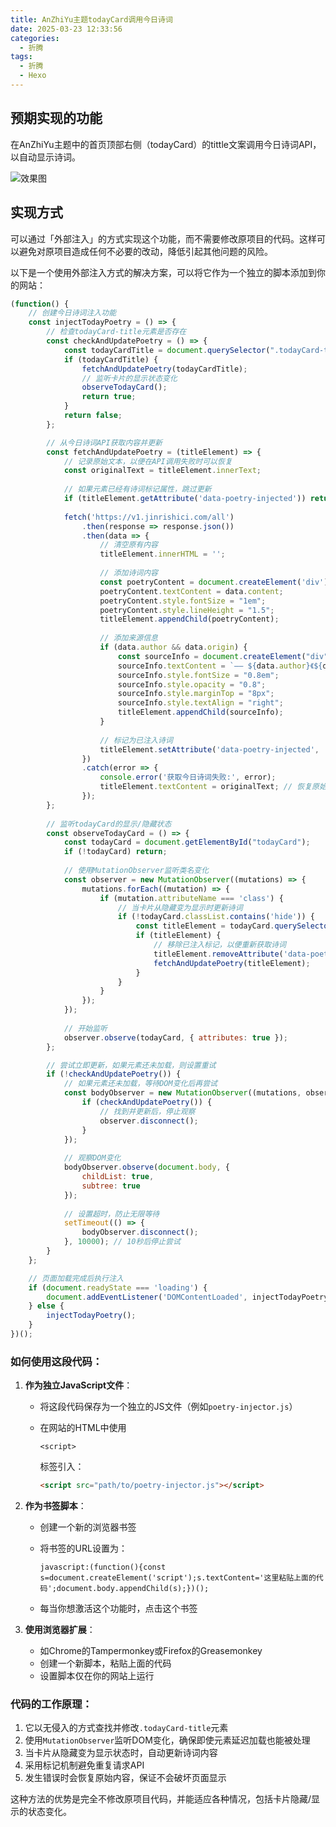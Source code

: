 ```yaml
---
title: AnZhiYu主题todayCard调用今日诗词
date: 2025-03-23 12:33:56
categories:
  - 折腾
tags:
  - 折腾
  - Hexo
---
```

## 预期实现的功能

在AnZhiYu主题中的首页顶部右侧（todayCard）的tittle文案调用今日诗词API，以自动显示诗词。

![效果图](https://cbc25ff.webp.li/todayCard.png)

## 实现方式

可以通过「外部注入」的方式实现这个功能，而不需要修改原项目的代码。这样可以避免对原项目造成任何不必要的改动，降低引起其他问题的风险。

以下是一个使用外部注入方式的解决方案，可以将它作为一个独立的脚本添加到你的网站：

```javascript
(function() {
    // 创建今日诗词注入功能
    const injectTodayPoetry = () => {
        // 检查todayCard-title元素是否存在
        const checkAndUpdatePoetry = () => {
            const todayCardTitle = document.querySelector(".todayCard-title");
            if (todayCardTitle) {
                fetchAndUpdatePoetry(todayCardTitle);
                // 监听卡片的显示状态变化
                observeTodayCard();
                return true;
            }
            return false;
        };

        // 从今日诗词API获取内容并更新
        const fetchAndUpdatePoetry = (titleElement) => {
            // 记录原始文本，以便在API调用失败时可以恢复
            const originalText = titleElement.innerText;
            
            // 如果元素已经有诗词标记属性，跳过更新
            if (titleElement.getAttribute('data-poetry-injected')) return;
            
            fetch('https://v1.jinrishici.com/all')
                .then(response => response.json())
                .then(data => {
                    // 清空原有内容
                    titleElement.innerHTML = '';
                    
                    // 添加诗词内容
                    const poetryContent = document.createElement('div');
                    poetryContent.textContent = data.content;
                    poetryContent.style.fontSize = "1em";
                    poetryContent.style.lineHeight = "1.5";
                    titleElement.appendChild(poetryContent);
                    
                    // 添加来源信息
                    if (data.author && data.origin) {
                        const sourceInfo = document.createElement("div");
                        sourceInfo.textContent = `—— ${data.author}《${data.origin}》`;
                        sourceInfo.style.fontSize = "0.8em";
                        sourceInfo.style.opacity = "0.8";
                        sourceInfo.style.marginTop = "8px";
                        sourceInfo.style.textAlign = "right";
                        titleElement.appendChild(sourceInfo);
                    }
                    
                    // 标记为已注入诗词
                    titleElement.setAttribute('data-poetry-injected', 'true');
                })
                .catch(error => {
                    console.error('获取今日诗词失败:', error);
                    titleElement.textContent = originalText; // 恢复原始文本
                });
        };
        
        // 监听todayCard的显示/隐藏状态
        const observeTodayCard = () => {
            const todayCard = document.getElementById("todayCard");
            if (!todayCard) return;
            
            // 使用MutationObserver监听类名变化
            const observer = new MutationObserver((mutations) => {
                mutations.forEach((mutation) => {
                    if (mutation.attributeName === 'class') {
                        // 当卡片从隐藏变为显示时更新诗词
                        if (!todayCard.classList.contains('hide')) {
                            const titleElement = todayCard.querySelector('.todayCard-title');
                            if (titleElement) {
                                // 移除已注入标记，以便重新获取诗词
                                titleElement.removeAttribute('data-poetry-injected');
                                fetchAndUpdatePoetry(titleElement);
                            }
                        }
                    }
                });
            });
            
            // 开始监听
            observer.observe(todayCard, { attributes: true });
        };

        // 尝试立即更新，如果元素还未加载，则设置重试
        if (!checkAndUpdatePoetry()) {
            // 如果元素还未加载，等待DOM变化后再尝试
            const bodyObserver = new MutationObserver((mutations, observer) => {
                if (checkAndUpdatePoetry()) {
                    // 找到并更新后，停止观察
                    observer.disconnect();
                }
            });
            
            // 观察DOM变化
            bodyObserver.observe(document.body, {
                childList: true,
                subtree: true
            });
            
            // 设置超时，防止无限等待
            setTimeout(() => {
                bodyObserver.disconnect();
            }, 10000); // 10秒后停止尝试
        }
    };

    // 页面加载完成后执行注入
    if (document.readyState === 'loading') {
        document.addEventListener('DOMContentLoaded', injectTodayPoetry);
    } else {
        injectTodayPoetry();
    }
})();
```

### 如何使用这段代码：

1. **作为独立JavaScript文件**：

   - 将这段代码保存为一个独立的JS文件（例如`poetry-injector.js`）

   - 在网站的HTML中使用

     ```
     <script>
     ```

     标签引入：

     ```html
     <script src="path/to/poetry-injector.js"></script>
     ```

2. **作为书签脚本**：

   - 创建一个新的浏览器书签

   - 将书签的URL设置为：

     ```
     javascript:(function(){const s=document.createElement('script');s.textContent='这里粘贴上面的代码';document.body.appendChild(s);})();
     ```

   - 每当你想激活这个功能时，点击这个书签

3. **使用浏览器扩展**：

   - 如Chrome的Tampermonkey或Firefox的Greasemonkey
   - 创建一个新脚本，粘贴上面的代码
   - 设置脚本仅在你的网站上运行

### 代码的工作原理：

1. 它以无侵入的方式查找并修改`.todayCard-title`元素
2. 使用`MutationObserver`监听DOM变化，确保即使元素延迟加载也能被处理
3. 当卡片从隐藏变为显示状态时，自动更新诗词内容
4. 采用标记机制避免重复请求API
5. 发生错误时会恢复原始内容，保证不会破坏页面显示

这种方法的优势是完全不修改原项目代码，并能适应各种情况，包括卡片隐藏/显示的状态变化。